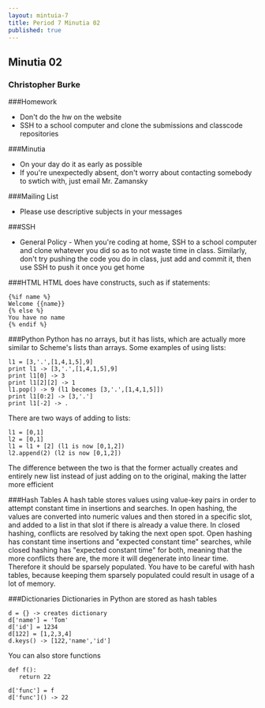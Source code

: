 ```yaml
---
layout: mintuia-7
title: Period 7 Minutia 02
published: true
---
```


## Minutia 02
### Christopher Burke

###Homework
 * Don't do the hw on the website
 * SSH to a school computer and clone the submissions and classcode repositories

###Minutia
 * On your day do it as early as possible
 * If you're unexpectedly absent, don't worry about contacting somebody to swtich with, just email Mr. Zamansky

###Mailing List
 * Please use descriptive subjects in your messages

###SSH
 * General Policy - When you're coding at home, SSH to a school computer and clone whatever you did so as to not waste time in class. Similarly, don't try pushing the code you do in class, just add and commit it, then use SSH to push it once you get home

###HTML
 HTML does have constructs, such as if statements:

    {%if name %}
    Welcome {{name}}
    {% else %}
    You have no name
    {% endif %}

###Python
Python has no arrays, but it has lists, which are actually more similar to Scheme's lists than arrays. Some examples of using lists:

    l1 = [3,'.',[1,4,1,5],9]
    print l1 -> [3,'.',[1,4,1,5],9]
    print l1[0] -> 3
    print l1[2][2] -> 1
    l1.pop() -> 9 (l1 becomes [3,'.',[1,4,1,5]])
    print l1[0:2] -> [3,'.']
    print l1[-2] -> .
    
There are two ways of adding to lists:

    l1 = [0,1]
    l2 = [0,1]
    l1 = l1 + [2] (l1 is now [0,1,2])
    l2.append(2) (l2 is now [0,1,2])

The difference between the two is that the former actually creates and entirely new list instead of just adding on to the original, making the latter more efficient

###Hash Tables
A hash table stores values using value-key pairs in order to attempt constant time in insertions and searches. In open hashing, the values are converted into numeric values and then stored in a specific slot, and added to a list in that slot if there is already a value there. In closed hashing, conflicts are resolved by taking the next open spot. Open hashing has constant time insertions and "expected constant time" searches, while closed hashing has "expected constant time" for both, meaning that the more conflicts there are, the more it will degenerate into linear time. Therefore it should be sparsely populated. You have to be careful with hash tables, because keeping them sparsely populated could result in usage of a lot of memory.

###Dictionaries
Dictionaries in Python are stored as hash tables

    d = {} -> creates dictionary
    d['name'] = 'Tom'
    d['id'] = 1234
    d[122] = [1,2,3,4]
    d.keys() -> [122,'name','id']

You can also store functions

    def f():
       return 22

    d['func'] = f
    d['func']() -> 22
